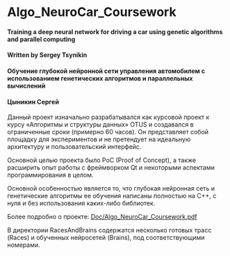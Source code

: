 # Algo_NeuroCar_Coursework

#### Training a deep neural network for driving a car using genetic algorithms and parallel computing

#### Written by Sergey Tsynikin

#### Обучение глубокой нейронной сети управления автомобилем с использованием генетических алгоритмов и параллельных вычислений

#### Цыникин Сергей


Данный проект изначально разрабатывался как курсовой проект к курсу «Алгоритмы и структуры данных» OTUS и создавался в ограниченные сроки (примерно 60 часов). Он представляет собой площадку для экспериментов и не претендует на идеальную архитектуру и пользовательский интерфейс.

Основной целью проекта было PoC (Proof of Concept), а также расширить опыт работы с фреймворком Qt и некоторыми аспектами программирования в целом.

Основной особенностью является то, что глубокая нейронная сеть и генетические алгоритмы ее обучения написаны полностью на C++, с нуля и без использования каких-либо библиотек.

Более подробно о проекте: [Doc/Algo_NeuroCar_Coursework.pdf](https://github.com/znseday/Algo_NeuroCar_Coursework/blob/main/Doc/Algo_NeuroCar_Coursework.pdf)

В директории RacesAndBrains содержатся несколько готовых трасс (Races) и обученных нейросетей (Brains), под соответствующими номерами.
